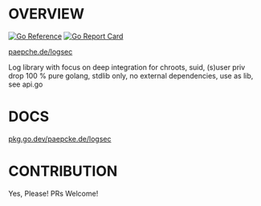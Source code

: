 # OVERVIEW
[![Go Reference](https://pkg.go.dev/badge/paepcke.de/logsec.svg)](https://pkg.go.dev/paepcke.de/logsec) [![Go Report Card](https://goreportcard.com/badge/paepcke.de/logsec)](https://goreportcard.com/report/paepcke.de/logsec)

[paepche.de/logsec](https://paepcke.de/logsec/)

Log library with focus on deep integration for chroots, suid, (s)user priv drop
100 % pure golang, stdlib only, no external dependencies, use as lib, see api.go

# DOCS

[pkg.go.dev/paepcke.de/logsec](https://pkg.go.dev/paepcke.de/logsec)

# CONTRIBUTION

Yes, Please! PRs Welcome! 
